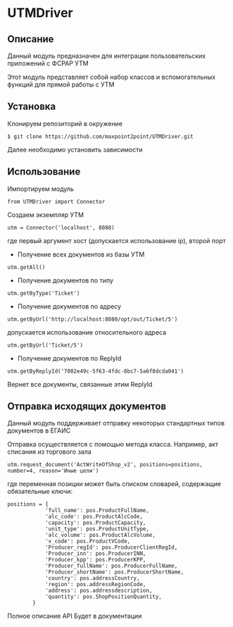 # UTMDriver
## Описание
Данный модуль предназначен для интеграции пользовательских приложений с ФСРАР УТМ

Этот модуль представляет собой набор классов и вспомогательных функций для прямой работы с УТМ
## Установка
Клонируем репозиторий в окружение
```
$ git clone https://github.com/maxpoint2point/UTMDriver.git
```
Далее необходимо установить зависимости
## Использование
Импортируем модуль
```
from UTMDriver import Connector
```
Создаем экземпляр УТМ
```
utm = Connector('localhost', 8080)
```
где первый аргумент хост (допускается использование ip), второй порт
* Получение всех документов из базы УТМ
```
utm.getAll()
```
* Получение документов по типу
```
utm.getByType('Ticket')
```
* Получение документов по адресу
```
utm.getByUrl('http://localhost:8080/opt/out/Ticket/5')
```
допускается использование относительного адреса
```
utm.getByUrl('Ticket/5')
```
* Получение документов по ReplyId
```
utm.getByReplyId('7002e49c-5f63-4fdc-8bc7-5a6f8dcda041')
```
Вернет все документы, связанные этим ReplyId

## Отправка исходящих документов
Данный модуль поддерживает отправку некоторых стандартных типов документов в ЕГАИС

Отправка осуществляется с помощью метода класса.
Например, акт списания из торгового зала
```
utm.request_document('ActWriteOfShop_v2', positions=positions, number=4, reason='Иные цели')
```
где переменная позиции может быть списком словарей, содержащие обязательные ключи:
```
positions = {
            'full_name': pos.ProductFullName,
            'alc_code': pos.ProductAlcCode,
            'capacity': pos.ProductCapacity,
            'unit_type': pos.ProductUnitType,
            'alc_volume': pos.ProductAlcVolume,
            'v_code': pos.ProductVCode,
            'Producer_regId': pos.ProducerClientRegId,
            'Producer_inn': pos.ProducerINN,
            'Producer_kpp': pos.ProducerKPP,
            'Producer_fullName': pos.ProducerFullName,
            'Producer_shortName': pos.ProducerShortName,
            'country': pos.addressCountry,
            'region': pos.addressRegionCode,
            'address': pos.addressdescription,
            'quantity': pos.ShopPositionQuantity,
        }
```
Полное описание API Будет в документации